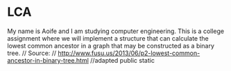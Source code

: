 # LCA
My name is Aoife and I am studying computer engineering. This is a college assignment where we will implement a structure that can calculate the lowest common ancestor in a graph that may be constructed as a binary tree. 
// Source:
		// http://www.fusu.us/2013/06/p2-lowest-common-ancestor-in-binary-tree.html
 //adapted
 public static 
